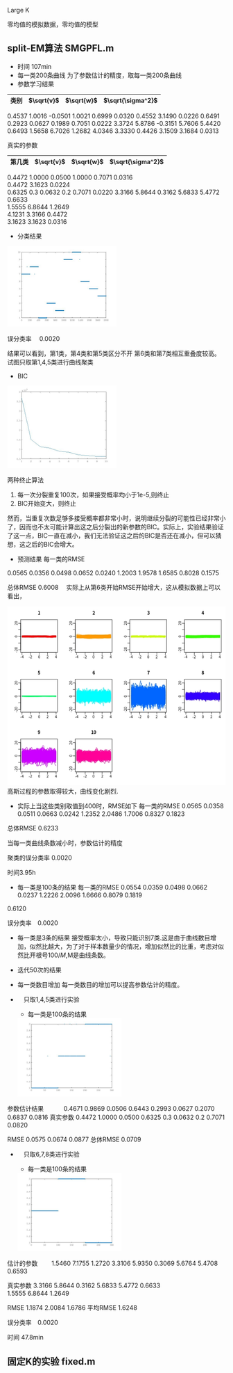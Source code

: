 

Large K

 零均值的模拟数据，零均值的模型

##  split-EM算法  SMGPFL.m
- 时间 107min
- 每一类200条曲线
为了参数估计的精度，取每一类200条曲线
- 参数学习结果


| 类别 | $\sqrt{v}$ | $\sqrt{w}$ | $\sqrt{\sigma^2}$ |
| ---- | ---------- | ---------- | ----------------- |
0.4537    1.0016   -0.0501
  1.0021    0.6999    0.0320
  0.4552    3.1490    0.0226
  0.6491    0.2923    0.0627
  0.1989    0.7051    0.0222
  3.3724    5.8786   -0.3151
  5.7606    5.4420    0.6493
  1.5658    6.7026    1.2682
  4.0346    3.3330    0.4426
  3.1509    3.1684    0.0313

真实的参数

| 第几类 | $\sqrt{v}$ | $\sqrt{w}$ | $\sqrt{\sigma^2}$ |
| ------ | ---------- | ---------- | ----------------- |
0.4472    1.0000    0.0500
 1.0000      0.7071     0.0316  
 0.4472      3.1623    0.0224  
0.6325 0.3 0.0632
0.2 0.7071 0.0220
3.3166   5.8644     0.3162
5.6833   5.4772     0.6633                                   
1.5555   6.8644    1.2649             
 4.1231    3.3166      0.4472            
 3.1623     3.1623      0.0316  




-  分类结果

  <img src="classification.jpg" width=50%>

  误分类率　 0.0020

结果可以看到，第1类，第4类和第5类区分不开
第6类和第7类相互重叠度较高。
试图只取第1,4,5类进行曲线聚类

- BIC

<img src="BIC.jpg" width=50%>


两种终止算法
  1. 每一次分裂重复100次，如果接受概率均小于1e-5,则终止
  2. BIC开始变大，则终止

然而，当重复次数足够多接受概率都非常小时，说明继续分裂的可能性已经非常小了，因而也不太可能计算出这之后分裂出的新参数的BIC。实际上，实验结果验证了这一点，BIC一直在减小，我们无法验证这之后的BIC是否还在减小，但可以猜想，这之后的BIC会增大。

- 预测结果
每一类的RMSE

 0.0565    0.0356    0.0498    0.0652    0.0240    1.2003    1.9578    1.6585    0.8028    0.1575



总体RMSE  0.6008　
实际上从第6类开始RMSE开始增大，这从模拟数据上可以看出，

<img src="simudata.jpeg" width=100%>
高斯过程的参数取得较大，曲线变化剧烈.

  - 实际上当这些类别取值到400时，RMSE如下
每一类的RMSE 0.0565    0.0358    0.0511    0.0663    0.0242    1.2352    2.0486    1.7006    0.8327    0.1823


总体RMSE 0.6233

当每一类曲线条数减小时，参数估计的精度

聚类的误分类率 0.0020

时间3.95h

- 每一类是100条的结果
每一类的RMSE  0.0554    0.0359    0.0498    0.0662    0.0237    1.2226    2.0096    1.6666    0.8079    0.1819

 0.6120

 误分类率　0.0020

 - 每一类是3条的结果
 接受概率太小，导致只能识别7类.这是由于曲线数目增加，似然比越大，为了对于样本数量少的情况，增加似然比的比重，考虑对似然比开根号$100/M$,M是曲线条数。
 
- 迭代50次的结果
- 每一类数目增加
每一类数目的增加可以提高参数估计的精度。

- 　只取1,4,5类进行实验
  - 每一类是100条的结果

  <img src="classification-3.jpg" width=50%>

参数估计结果
　　　0.4671    0.9869    0.0506
    0.6443    0.2993    0.0627
    0.2070    0.6837    0.0816
真实参数
0.4472    1.0000    0.0500
0.6325 0.3 0.0632
0.2 0.7071 0.0820

RMSE     0.0575    0.0674    0.0877
总体RMSE 0.0709
- 　只取6,7,8类进行实验
  - 每一类是100条的结果

  <img src="classification-678.jpg" width=50%>

估计的参数
　　1.5460    7.1755    1.2720
    3.3106    5.9350    0.3069
    5.6764    5.4708    0.6593

真实参数
3.3166   5.8644     0.3162
5.6833   5.4772     0.6633                                   
1.5555   6.8644    1.2649

RMSE  1.1874    2.0084    1.6786
平均RMSE 1.6248

误分类率　0.0020

时间 47.8min
## 固定K的实验 fixed.m
